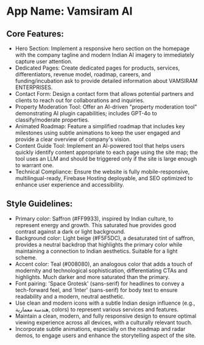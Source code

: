 # **App Name**: Vamsiram AI

## Core Features:

- Hero Section: Implement a responsive hero section on the homepage with the company tagline and modern Indian AI imagery to immediately capture user attention.
- Dedicated Pages: Create dedicated pages for products, services, differentiators, revenue model, roadmap, careers, and funding/incubation ask to provide detailed information about VAMSIRAM ENTERPRISES.
- Contact Form: Design a contact form that allows potential partners and clients to reach out for collaborations and inquiries.
- Property Moderation Tool: Offer an AI-driven "property moderation tool" demonstrating AI plugin capabilities; includes GPT-4o to classify/moderate properties.
- Animated Roadmap: Feature a simplified roadmap that includes key milestones using subtle animations to keep the user engaged and provide a clear overview of company's vision.
- Content Guide Tool: Implement an AI-powered tool that helps users quickly identify content appropriate to each page using the site map; the tool uses an LLM and should be triggered only if the site is large enough to warrant one.
- Technical Compliance: Ensure the website is fully mobile-responsive, multilingual-ready, Firebase Hosting deployable, and SEO optimized to enhance user experience and accessibility.

## Style Guidelines:

- Primary color: Saffron (#FF9933), inspired by Indian culture, to represent energy and growth. This saturated hue provides good contrast against a dark or light background.
- Background color: Light beige (#F5F5DC), a desaturated tint of saffron, provides a neutral backdrop that highlights the primary color while maintaining a connection to Indian aesthetics. Suitable for a light scheme.
- Accent color: Teal (#008080), an analogous color that adds a touch of modernity and technological sophistication, differentiating CTAs and highlights. Much darker and more saturated than the primary.
- Font pairing: 'Space Grotesk' (sans-serif) for headlines to convey a tech-forward feel, and 'Inter' (sans-serif) for body text to ensure readability and a modern, neutral aesthetic.
- Use clean and modern icons with a subtle Indian design influence (e.g., هندسة معمارية, colors) to represent various services and features.
- Maintain a clean, modern, and fully responsive design to ensure optimal viewing experience across all devices, with a culturally relevant touch.
- Incorporate subtle animations, especially on the roadmap and radar demos, to engage users and enhance the storytelling aspect of the site.